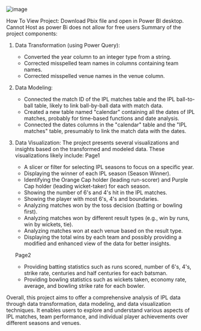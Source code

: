 ![image](https://github.com/user-attachments/assets/9bb27a15-a8d9-4b85-b715-de75945c4961)

How To View Project:
Download Pbix file and open in Power BI desktop.
Cannot Host as power Bi does not allow for free users
Summary of the project components:

1. Data Transformation (using Power Query):
   - Converted the year column to an integer type from a string.
   - Corrected misspelled team names in columns containing team names.
   - Corrected misspelled venue names in the venue column.

2. Data Modeling:
   - Connected the match ID of the IPL matches table and the IPL ball-to-ball table, likely to link ball-by-ball data with match data.
   - Created a new table named "calendar" containing all the dates of IPL matches, probably for time-based functions and date analysis.
   - Connected the dates columns in the "calendar" table and the "IPL matches" table, presumably to link the match data with the dates.

3. Data Visualization:
   The project presents several visualizations and insights based on the transformed and modeled data. These visualizations likely include:
   Page1
   - A slicer or filter for selecting IPL seasons to focus on a specific year.
   - Displaying the winner of each IPL season (Season Winner).
   - Identifying the Orange Cap holder (leading run-scorer) and Purple Cap holder (leading wicket-taker) for each season.
   - Showing the number of 6's and 4's hit in the IPL matches.
   - Showing the player with most 6's, 4's and boundaries.
   - Analyzing matches won by the toss decision (batting or bowling first).
   - Analyzing matches won by different result types (e.g., win by runs, win by wickets, tie).
   - Analyzing matches won at each venue based on the result type.
   - Displaying the total wins by each team and possibly providing a modified and enhanced view of the data for better insights.
     
   Page2
   - Providing batting statistics such as runs scored, number of 6's, 4's, strike rate, centuries and half centuries for each batsman.
   - Providing bowling statistics such as wickets taken, economy rate, average, and bowling strike rate for each bowler.


Overall, this project aims to offer a comprehensive analysis of IPL data through data transformation, data modeling, and data visualization techniques. It enables users to explore and understand various aspects of IPL matches, team performance, and individual player achievements over different seasons and venues.
